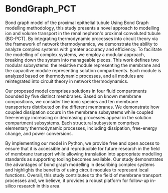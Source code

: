 # BondGraph_PCT
Bond graph model of the proximal epithelial tubule
Using Bond Graph modelling methodology, this study presents a novel approach to modelling ion and volume transport in the renal nephron's proximal convoluted tubule (BG-PCT). By integrating thermodynamic processes into circuit theory via the framework of network thermodynamics, we demonstrate the ability to analyze complex systems with greater accuracy and efficiency.
To facilitate the modelling of complex systems, we employ a modular approach, breaking down the system into manageable pieces. This work defines two modular subsystems: the resistive module representing the membrane and the capacitive module representing solution compartments. Each module is analyzed based on thermodynamic processes, and all modules are reintegrated into circuit theory in network thermodynamics.


Our proposed model comprises solutions in four fluid compartments bounded by five distinct membranes. Based on known membrane compositions, we consider five ionic species and ten membrane transporters distributed on the different membranes. We demonstrate how coupled dissipation occurs in the membrane subsystems while coupled free-energy increasing or decreasing processes appear in the solution compartment subsystems. Each structural subsystem comprises elementary thermodynamic processes, including dissipation, free-energy change, and power conversions.

By implementing our model in Python, we provide free and open access to ensure that it is accessible and reproducible for future research in the field of membrane transport while allowing translation into appropriate modelling standards as supporting tooling becomes available. Our study demonstrates the advantages of bond graph modelling in describing complex systems and highlights the benefits of using circuit modules to represent local functions.
Overall, this study contributes to the field of membrane transport processes and, we believe, it provides a robust platform for follow-up in-silico research in this area.
